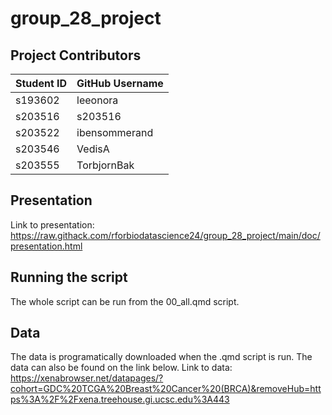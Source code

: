 # group_28_project

## Project Contributors
| **Student ID** | **GitHub Username** |
|----------------|----------------------|
| s193602        | leeonora             |
| s203516        | s203516              |
| s203522        | ibensommerand        |
| s203546        | VedisA               |
| s203555        | TorbjornBak          |

## Presentation
Link to presentation: https://raw.githack.com/rforbiodatascience24/group_28_project/main/doc/presentation.html

## Running the script
The whole script can be run from the 00_all.qmd script.
## Data
The data is programatically downloaded when the .qmd script is run. The data can also be found on the link below.
Link to data: https://xenabrowser.net/datapages/?cohort=GDC%20TCGA%20Breast%20Cancer%20(BRCA)&removeHub=https%3A%2F%2Fxena.treehouse.gi.ucsc.edu%3A443
